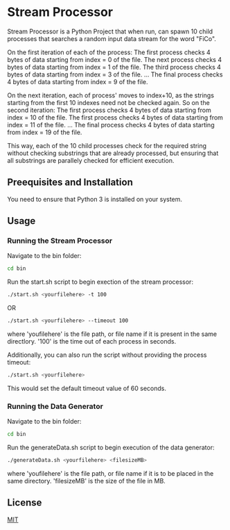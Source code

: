 # Stream Processor

Stream Processor is a Python Project that when run, can spawn 10 child processes that searches a random input data stream for the word \"FiCo".

On the first iteration of each of the process:
The first process checks 4 bytes of data starting from index = 0 of the file.
The next process checks 4 bytes of data starting from index = 1 of the file.
The third process checks 4 bytes of data starting from index = 3 of the file.
...
The final process checks 4 bytes of data starting from index = 9 of the file.

On the next iteration, each of process' moves to index+10, as the strings starting from the first 10 indexes need not be checked again. So on the second iteration:
The first process checks 4 bytes of data starting from index = 10 of the file.
The first process checks 4 bytes of data starting from index = 11 of the file.
...
The final process checks 4 bytes of data starting from index = 19 of the file.

This way, each of the 10 child processes check for the required string without checking substrings that are already processed, but ensuring that all substrings are parallely checked for efficient execution.


## Preequisites and Installation

You need to ensure that Python 3 is installed on your system.

## Usage

### Running the Stream Processor
Navigate to the bin folder:
```bash
cd bin
```
Run the start.sh script to begin exection of the stream processor:
```bash
./start.sh <yourfilehere> -t 100
```
OR
```bash
./start.sh <yourfilehere> --timeout 100
```
where 'youfilehere' is the file path, or file name if it is present in the same directlory. '100' is the time out of each process in seconds.

Additionally, you can also run the script without providing the process timeout:
```bash
./start.sh <yourfilehere>
```
This would set the default timeout value of 60 seconds.

### Running the Data Generator
Navigate to the bin folder:
```bash
cd bin
```
Run the generateData.sh script to begin execution of the data generator:
```bash
./generateData.sh <yourfilehere> <filesizeMB>
```
where 'youfilehere' is the file path, or file name if it is to be placed in the same directory. 'filesizeMB' is the size of the file in MB.

## License

[MIT](https://choosealicense.com/licenses/mit/)
